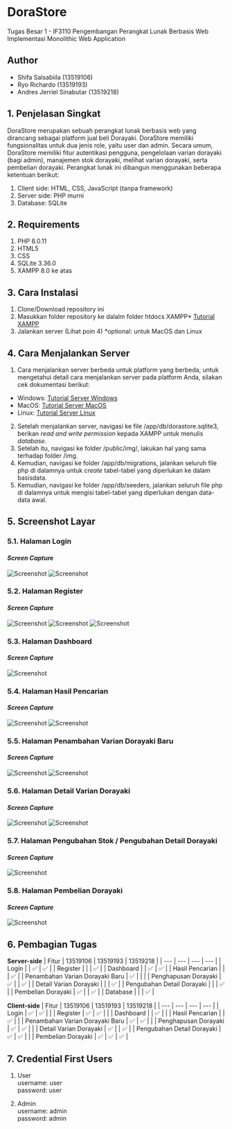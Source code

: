 # DoraStore
Tugas Besar 1 - IF3110 Pengembangan Perangkat Lunak Berbasis Web<br>
Implementasi Monolithic Web Application<br>

## Author
- Shifa Salsabiila (13519106)
- Ryo Richardo (13519193)
- Andres Jerriel Sinabutar (13519218)

## 1. Penjelasan Singkat
DoraStore merupakan sebuah perangkat lunak berbasis web yang dirancang sebagai platform jual beli Dorayaki. DoraStore memiliki fungsionalitas untuk dua jenis role, yaitu user dan admin. Secara umum, DoraStore memiliki  fitur autentikasi pengguna, pengelolaan varian dorayaki (bagi admin), manajemen stok dorayaki, melihat varian dorayaki, serta pembelian dorayaki. Perangkat lunak ini dibangun menggunakan beberapa ketentuan berikut:
1. Client side: HTML, CSS, JavaScript (tanpa framework)
2. Server side: PHP murni
3. Database: SQLite


## 2. Requirements
1. PHP 8.0.11
2. HTML5
3. CSS
4. SQLite 3.36.0
5. XAMPP 8.0 ke atas

## 3. Cara Instalasi
1. Clone/Download repository ini
2. Masukkan folder repository ke dalalm folder htdocs XAMPP* [Tutorial XAMPP](https://www.edureka.co/blog/how-to-run-a-php-program-in-xampp/)
3. Jalankan server (Lihat poin 4)
*optional: untuk MacOS dan Linux

## 4. Cara Menjalankan Server 
1. Cara menjalankan server berbeda untuk platform yang berbeda, untuk mengetahui detail cara menjalankan server pada platform Anda, silakan cek dokumentasi berikut:
* Windows: [Tutorial Server Windows](https://www.apachefriends.org/faq_windows.html)
* MacOS: [Tutorial Server MacOS](https://www.apachefriends.org/faq_osx.html#:~:text=To%20start%20XAMPP%20simply%20open,is%20%22manager%2Dosx%22)
* Linux:  [Tutorial Server Linux](https://www.apachefriends.org/faq_linux.html)
2. Setelah menjalankan server, navigasi ke file /app/db/dorastore.sqlite3, berikan *read and write permission* kepada XAMPP untuk menulis *database*.
3. Setelah itu, navigasi ke folder /public/img/, lakukan hal yang sama terhadap folder /img.
4. Kemudian, navigasi ke folder /app/db/migrations, jalankan seluruh file php di dalamnya untuk *create* tabel-tabel yang diperlukan ke dalam basisdata.
5. Kemudian, navigasi ke folder /app/db/seeders, jalankan seluruh file php di dalamnya untuk mengisi tabel-tabel yang diperlukan dengan data-data awal.


## 5. Screenshot Layar
### 5.1. Halaman Login
#### *Screen Capture*
![Screenshot](doc/01_Login1.png)
![Screenshot](doc/01_Login2.png)

### 5.2. Halaman Register
#### *Screen Capture*
![Screenshot](doc/02_Register1.png)
![Screenshot](doc/02_Register2.png)
![Screenshot](doc/02_Register3.png)

### 5.3. Halaman Dashboard
#### *Screen Capture*
![Screenshot](doc/03_Dashboard1.png)

### 5.4. Halaman Hasil Pencarian
#### *Screen Capture*
![Screenshot](doc/04_Pencarian1.png)
![Screenshot](doc/04_Pencarian2.png)

### 5.5. Halaman Penambahan Varian Dorayaki Baru
#### *Screen Capture*
![Screenshot](doc/05_AddVariant1.png)
![Screenshot](doc/05_AddVariant2.png)

### 5.6. Halaman Detail Varian Dorayaki
#### *Screen Capture*
![Screenshot](doc/06_Detail1.png)
![Screenshot](doc/06_Detail2.png)

### 5.7. Halaman Pengubahan Stok / Pengubahan Detail Dorayaki
#### *Screen Capture*
![Screenshot](doc/07_EditVariant1.png)

### 5.8. Halaman Pembelian Dorayaki
#### *Screen Capture*
![Screenshot](doc/08_Pembelian1.png)

## 6. Pembagian Tugas
**Server-side**
| Fitur  | 13519106 | 13519193 | 13519218 |
| --- | --- | --- | --- |
| Login |  | :white_check_mark: | :white_check_mark: |
| Register   |  |  | :white_check_mark: |
| Dashboard   |  | :white_check_mark: | :white_check_mark: |
| Hasil Pencarian   |  |  | :white_check_mark: |
| Penambahan Varian Dorayaki Baru  | :white_check_mark: |  |  |
| Penghapusan Dorayaki  | :white_check_mark: |  | :white_check_mark: |
| Detail Varian Dorayaki  |  |  | :white_check_mark: |
| Pengubahan Detail Dorayaki  |  |  | :white_check_mark: |
| Pembelian Dorayaki  | :white_check_mark: |  | :white_check_mark: |
| Database  |  |  | :white_check_mark: |

**Client-side**
| Fitur  | 13519106 | 13519193 | 13519218 |
| --- | --- | --- | --- |
| Login | :white_check_mark: | :white_check_mark: |  |
| Register   | :white_check_mark: | :white_check_mark: |  |
| Dashboard   |  | :white_check_mark: |  |
| Hasil Pencarian   |  | :white_check_mark: |  |
| Penambahan Varian Dorayaki Baru  | :white_check_mark: | :white_check_mark: |  |
| Penghapusan Dorayaki  | :white_check_mark: | :white_check_mark: |  |
| Detail Varian Dorayaki  | :white_check_mark: |  | :white_check_mark: |
| Pengubahan Detail Dorayaki  | :white_check_mark: | :white_check_mark: |  |
| Pembelian Dorayaki  | :white_check_mark: | :white_check_mark: | :white_check_mark: |

## 7. Credential First Users
1. User<br>
username: user<br>
password: user

2. Admin<br>
username: admin<br>
password: admin
